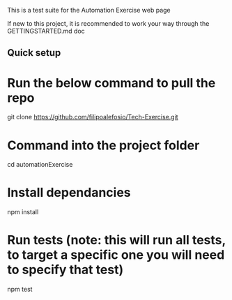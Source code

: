This is a test suite for the Automation Exercise web page

If new to this project, it is recommended to work your way through the GETTINGSTARTED.md doc 


## Quick setup ##

# Run the below command to pull the repo

 git clone https://github.com/filipoalefosio/Tech-Exercise.git

# Command into the project folder

 cd automationExercise

# Install dependancies

 npm install 

# Run tests (note: this will run all tests, to target a specific one you will need to specify that test) 

 npm test
